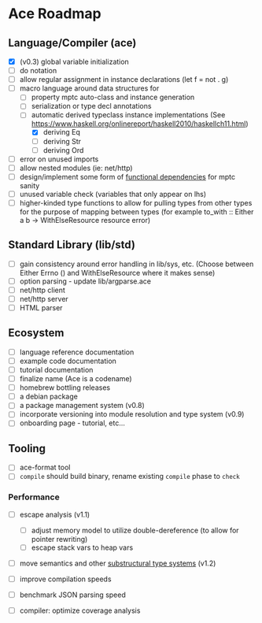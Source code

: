 # Ace Roadmap

## Language/Compiler (ace)

- [x] (v0.3) global variable initialization
- [ ] do notation
- [ ] allow regular assignment in instance declarations (let f = not . g)
- [ ] macro language around data structures for
  - [ ] property mptc auto-class and instance generation
  - [ ] serialization or type decl annotations
  - [ ] automatic derived typeclass instance implementations (See https://www.haskell.org/onlinereport/haskell2010/haskellch11.html)
    - [x] deriving Eq
    - [ ] deriving Str
    - [ ] deriving Ord
- [ ] error on unused imports
- [ ] allow nested modules (ie: net/http)
- [ ] design/implement some form of [functional dependencies](https://github.com/acelang/reference-docs/blob/master/docs/2000-jones-functional-dependencies.pdf) for mptc sanity
- [ ] unused variable check (variables that only appear on lhs)
- [ ] higher-kinded type functions to allow for pulling types from other types for the purpose of mapping between types (for example to_with :: Either a b -> WithElseResource resource error)

## Standard Library (lib/std)

- [ ] gain consistency around error handling in lib/sys, etc. (Choose between Either Errno () and WithElseResource where it makes sense)
- [ ] option parsing - update lib/argparse.ace
- [ ] net/http client
- [ ] net/http server
- [ ] HTML parser

## Ecosystem
- [ ] language reference documentation
- [ ] example code documentation
- [ ] tutorial documentation
- [ ] finalize name (Ace is a codename)
- [ ] homebrew bottling releases
- [ ] a debian package
- [ ] a package management system (v0.8)
- [ ] incorporate versioning into module resolution and type system (v0.9)
- [ ] onboarding page - tutorial, etc...

## Tooling
- [ ] ace-format tool
- [ ] `compile` should build binary, rename existing `compile` phase to `check`

### Performance

- [ ] escape analysis (v1.1)
  - [ ] adjust memory model to utilize double-dereference (to allow for pointer rewriting)
  - [ ] escape stack vars to heap vars
- [ ] move semantics and other [substructural type systems](https://en.wikipedia.org/wiki/Substructural_type_system) (v1.2)
- [ ] improve compilation speeds
- [ ] benchmark JSON parsing speed
- [ ] compiler: optimize coverage analysis


